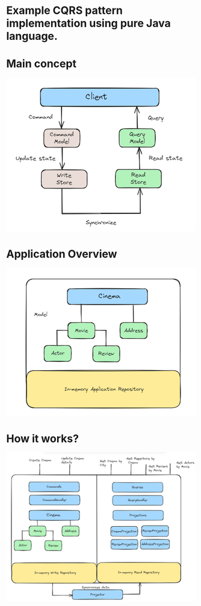 # **Example CQRS pattern implementation using pure Java language.**

# **Main concept**
![Diagram.PNG](docs%2Fimages%2FDiagram.PNG)


# **Application Overview**
![Diagram_2.PNG](docs%2Fimages%2FDiagram_2.PNG)


# **How it works?**
![Diagram_3.PNG](docs%2Fimages%2FDiagram_3.PNG)
